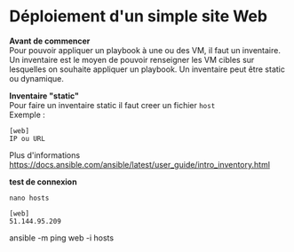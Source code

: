 # Déploiement d'un simple site Web
**Avant de commencer**<br/>
Pour pouvoir appliquer un playbook à une ou des VM, il faut un inventaire. Un inventaire est le moyen de pouvoir renseigner les VM cibles sur lesquelles on souhaite appliquer un playbook. Un inventaire peut être static ou dynamique.<br/>

**Inventaire "static"**<br/>
Pour faire un inventaire static il faut creer un fichier ```host```<br/>
Exemple :
```
[web]
IP ou URL
```
Plus d'informations https://docs.ansible.com/ansible/latest/user_guide/intro_inventory.html<br/>

**test de connexion**<br/>
```
nano hosts
```
```
[web]
51.144.95.209
```
ansible -m ping web -i hosts


